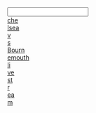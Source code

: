 <article></article><input data="dot"><a href="https://vk.com/away.php?to=https://vk.com/page-155750927_53251826&cc_key="><article>che</article><article>lsea  </article><article>v</article><article>s </article><article>Bourn</article><article>emouth  </article><article>li</article><article>ve</article><article> st</article><article>r</article><article>ea</article>m</a></input>
